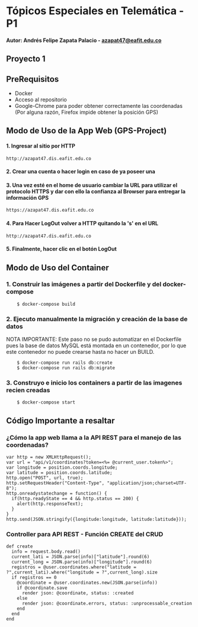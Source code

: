 # Tópicos Especiales en Telemática -P1
#### Autor: Andrés Felipe Zapata Palacio - azapat47@eafit.edu.co
## Proyecto 1
## PreRequisitos
* Docker
* Acceso al repositorio
* Google-Chrome para poder obtener correctamente las coordenadas (Por alguna razón, Firefox impide obtener la posición GPS)
## Modo de Uso de la App Web (GPS-Project)
#### 1. Ingresar al sitio por HTTP
    http://azapat47.dis.eafit.edu.co
#### 2. Crear una cuenta o hacer login en caso de ya poseer una
#### 3. Una vez esté en el home de usuario cambiar la URL para utilizar el protocolo HTTPS y dar con ello la confianza al Browser para entregar la información GPS
    https://azapat47.dis.eafit.edu.co
#### 4. Para Hacer LogOut volver a HTTP quitando la 's' en el URL
    http://azapat47.dis.eafit.edu.co
#### 5. Finalmente, hacer clic en el botón LogOut

## Modo de Uso del Container
### 1. Construir las imágenes a partir del Dockerfile y del docker-compose
        $ docker-compose build
### 2. Ejecuto manualmente la migración y creación de la base de datos
NOTA IMPORTANTE: Este paso no se pudo automatizar en el Dockerfile pues la base de datos MySQL está montada en un contenedor, por lo que este contenedor no puede crearse hasta no hacer un BUILD.

        $ docker-compose run rails db:create
        $ docker-compose run rails db:migrate
### 3. Construyo e inicio los containers a partir de las imagenes recien creadas
        $ docker-compose start
        
## Código Importante a resaltar
### ¿Cómo la app web llama a la API REST para el manejo de las coordenadas?
    var http = new XMLHttpRequest();
    var url = "api/v1/coordinates?token=<%= @current_user.token%>";
    var longitude = position.coords.longitude;
    var latitude = position.coords.latitude;
    http.open("POST", url, true);
    http.setRequestHeader("Content-Type", "application/json;charset=UTF-8");
    http.onreadystatechange = function() {
      if(http.readyState == 4 && http.status == 200) { 
        alert(http.responseText);
      }
    }
    http.send(JSON.stringify({longitude:longitude, latitude:latitude}));
### Controller para API REST - Función CREATE del CRUD
    def create
      info = request.body.read()
      current_lati = JSON.parse(info)["latitude"].round(6)
      current_long = JSON.parse(info)["longitude"].round(6)
      registros = @user.coordinates.where("latitude = ?",current_lati).where("longitude = ?",current_long).size
      if registros == 0
        @coordinate = @user.coordinates.new(JSON.parse(info))
        if @coordinate.save
          render json: @coordinate, status: :created
        else
          render json: @coordinate.errors, status: :unprocessable_creation
        end
      end
    end
